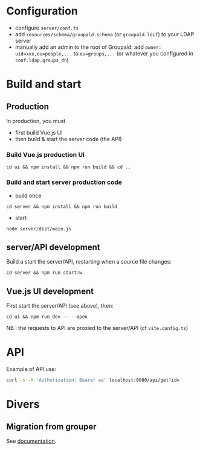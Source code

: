 # Configuration

  * configure `server/conf.ts`
  * add `resources/schema/groupald.schema` (or `groupald.ldif`) to your LDAP server
  * manually add an admin to the root of Groupald: add `owner: uid=xxx,ou=people,...` to `ou=groups,...` (or whatever you configured in `conf.ldap.groups_dn`)

# Build and start

## Production

In production, you must 
* first build Vue.js UI
* then build & start the server code (the API)

### Build Vue.js production UI
```
cd ui && npm install && npm run build && cd ..
```

### Build and start server production code

* build once
```
cd server && npm install && npm run build
```
* start 
```
node server/dist/main.js
```

## server/API development

Build a start the server/API, restarting when a source file changes:

```
cd server && npm run start:w
```

## Vue.js UI development

First start the server/API (see above), then:

```
cd ui && npm run dev -- --open
```

NB : the requests to API are proxied to the server/API (cf `vite.config.ts`)

# API

Example of API use:

```bash
curl -s -H 'Authorization: Bearer aa' localhost:8080/api/get?id=
```

# Divers

## Migration from grouper

See [documentation](./resources/migration-grouper/README.md).
